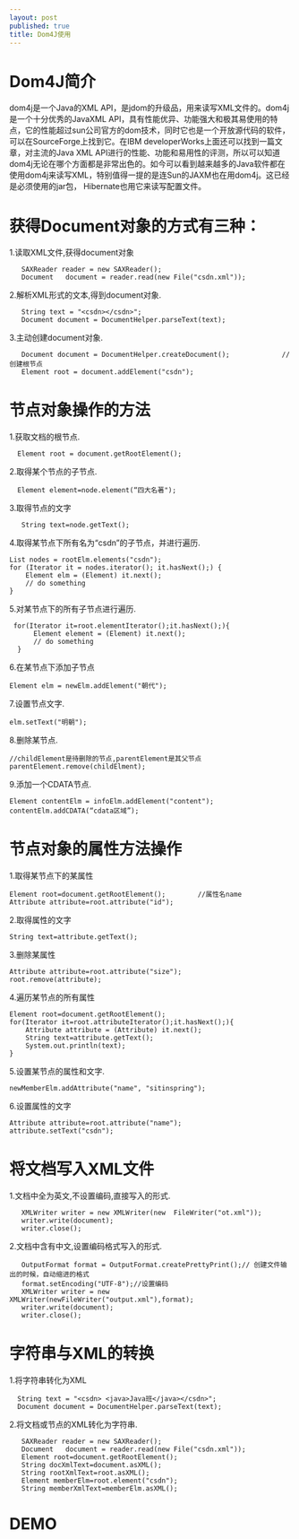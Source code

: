 ```yaml
---
layout: post
published: true
title: Dom4J使用
---
```

# Dom4J简介

dom4j是一个Java的XML API，是jdom的升级品，用来读写XML文件的。dom4j是一个十分优秀的JavaXML API，具有性能优异、功能强大和极其易使用的特点，它的性能超过sun公司官方的dom技术，同时它也是一个开放源代码的软件，可以在SourceForge上找到它。在IBM developerWorks上面还可以找到一篇文章，对主流的Java XML API进行的性能、功能和易用性的评测，所以可以知道dom4j无论在哪个方面都是非常出色的。如今可以看到越来越多的Java软件都在使用dom4j来读写XML，特别值得一提的是连Sun的JAXM也在用dom4j。这已经是必须使用的jar包， Hibernate也用它来读写配置文件。

# 获得Document对象的方式有三种：

1.读取XML文件,获得document对象       

       SAXReader reader = new SAXReader();               
       Document   document = reader.read(new File("csdn.xml"));  
       
2.解析XML形式的文本,得到document对象.  

       String text = "<csdn></csdn>";              
       Document document = DocumentHelper.parseText(text); 
       
3.主动创建document对象.  

       Document document = DocumentHelper.createDocument();             //创建根节点  
       Element root = document.addElement("csdn");  

# 节点对象操作的方法

1.获取文档的根节点.  

      Element root = document.getRootElement();  
      
      
2.取得某个节点的子节点.  
      
      Element element=node.element(“四大名著");  
      
      
3.取得节点的文字  
       
       String text=node.getText();  
       
       
4.取得某节点下所有名为“csdn”的子节点，并进行遍历.  
	
    List nodes = rootElm.elements("csdn");   
    for (Iterator it = nodes.iterator(); it.hasNext();) {     
    	Element elm = (Element) it.next();    
    	// do something  
 	}  
    
    
5.对某节点下的所有子节点进行遍历.      
  
     for(Iterator it=root.elementIterator();it.hasNext();){        
          Element element = (Element) it.next();        
          // do something   
      }  
    
    
6.在某节点下添加子节点  
    
    Element elm = newElm.addElement("朝代");  
    
    
7.设置节点文字. 
		
    elm.setText("明朝");  
    
    
8.删除某节点.

	//childElement是待删除的节点,parentElement是其父节点  
    parentElement.remove(childElment); 
    
    
9.添加一个CDATA节点.

	Element contentElm = infoElm.addElement("content");
    contentElm.addCDATA(“cdata区域”);  

# 节点对象的属性方法操作

1.取得某节点下的某属性   

	Element root=document.getRootElement();        //属性名name  
    Attribute attribute=root.attribute("id");  
    
    
2.取得属性的文字  

    String text=attribute.getText();  
    
    
3.删除某属性 

	Attribute attribute=root.attribute("size"); 
    root.remove(attribute);  
    
    
4.遍历某节点的所有属性   

    Element root=document.getRootElement();        
    for(Iterator it=root.attributeIterator();it.hasNext();){          
    	Attribute attribute = (Attribute) it.next();           
        String text=attribute.getText();          
        System.out.println(text);    
  	}  
    
    
5.设置某节点的属性和文字. 

	newMemberElm.addAttribute("name", "sitinspring"); 
    
    
6.设置属性的文字  

	Attribute attribute=root.attribute("name");   
    attribute.setText("csdn");  
    
# 将文档写入XML文件

1.文档中全为英文,不设置编码,直接写入的形式.   

       XMLWriter writer = new XMLWriter(new  FileWriter("ot.xml"));   
       writer.write(document);    
       writer.close();  
       
2.文档中含有中文,设置编码格式写入的形式.  

       OutputFormat format = OutputFormat.createPrettyPrint();// 创建文件输出的时候，自动缩进的格式                    
       format.setEncoding("UTF-8");//设置编码  
       XMLWriter writer = new XMLWriter(newFileWriter("output.xml"),format);  
       writer.write(document);  
       writer.close();  
       
# 字符串与XML的转换

1.将字符串转化为XML  

      String text = "<csdn> <java>Java班</java></csdn>";  
      Document document = DocumentHelper.parseText(text);  
      
2.将文档或节点的XML转化为字符串. 

       SAXReader reader = new SAXReader();  
       Document   document = reader.read(new File("csdn.xml"));              
       Element root=document.getRootElement();      
       String docXmlText=document.asXML(); 
       String rootXmlText=root.asXML();  
       Element memberElm=root.element("csdn");  
       String memberXmlText=memberElm.asXML();  
       
# DEMO
